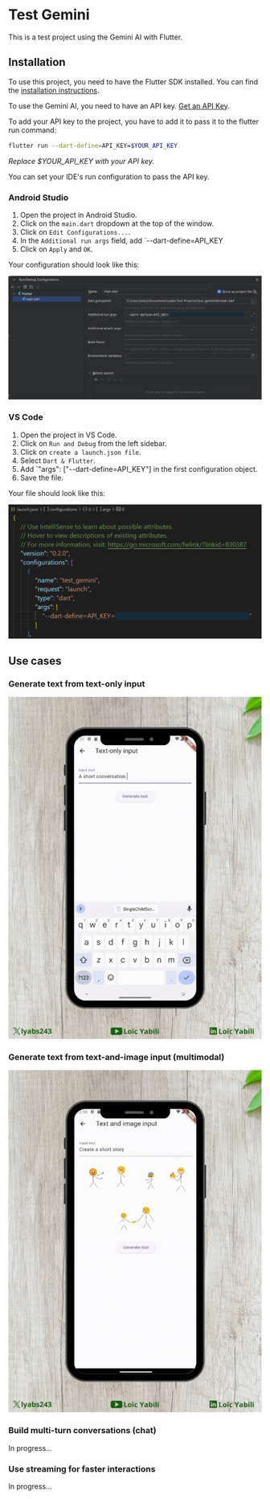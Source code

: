 # Test Gemini

This is a test project using the Gemini AI with Flutter.

## Installation

To use this project, you need to have the Flutter SDK installed. You can find the [installation instructions](https://flutter.dev/docs/get-started/install).

To use the Gemini AI, you need to have an API key. [Get an API Key](https://makersuite.google.com/app/apikey).

To add your API key to the project, you have to add it to pass it to the flutter run command:

```bash
flutter run --dart-define=API_KEY=$YOUR_API_KEY
```
_Replace $YOUR_API_KEY with your API key._

You can set your IDE's run configuration to pass the API key.

### Android Studio

1. Open the project in Android Studio.
2. Click on the `main.dart` dropdown at the top of the window.
3. Click on `Edit Configurations...`.
4. In the `Additional run args` field, add `--dart-define=API_KEY
5. Click on `Apply` and `OK`.

Your configuration should look like this:

![Android Studio run configuration](./screenshots/android-studio-configs.png)

### VS Code

1. Open the project in VS Code.
2. Click on `Run and Debug` from the left sidebar.
3. Click on `create a launch.json file`.
4. Select `Dart & Flutter`.
5. Add `"args": ["--dart-define=API_KEY"] in the first configuration object.
6. Save the file.

Your file should look like this:

![VS Code launch.json](./screenshots/vs-code-configs.png)

## Use cases

### Generate text from text-only input

![Text-only input](./screenshots/gemini-text-input-only-en.gif)

### Generate text from text-and-image input (multimodal)

![Text-and-image input](./screenshots/gemini-text-image-input-en.gif)

### Build multi-turn conversations (chat)

In progress...

### Use streaming for faster interactions

In progress...